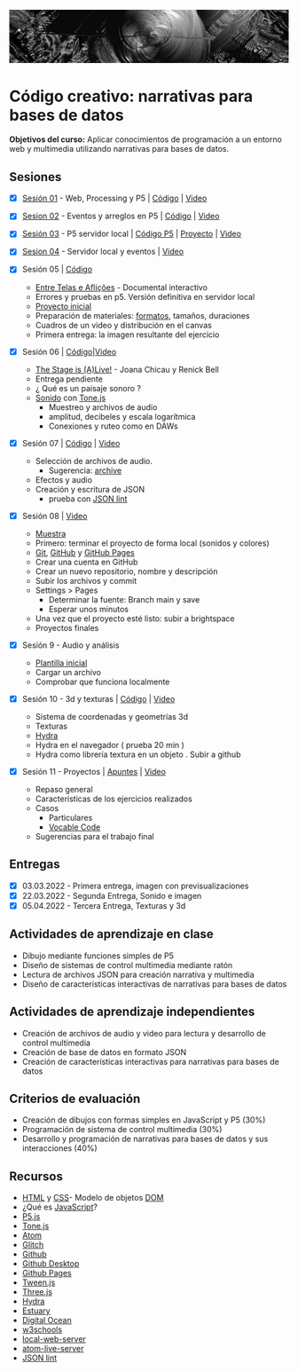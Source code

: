 ![portada](https://github.com/EmilioOcelotl/cc4-ct-2022-2/blob/main/img/of13.png)

# Código creativo: narrativas para bases de datos

**Objetivos del curso:** Aplicar conocimientos de programación a un entorno web y multimedia utilizando narrativas para bases de datos.

## Sesiones

- [x] [Sesión 01](https://github.com/EmilioOcelotl/cc4-ct-2022-2/tree/main/s01) - Web, Processing y P5 | [Código](https://editor.p5js.org/emilioocelotl/sketches/eAnvhPnTB) | [Video](https://drive.google.com/file/d/1wdfkNeOsiA0e1EUBgKNGjlUPprTLzn54/view?usp=sharing)

- [x] [Sesion 02](https://github.com/EmilioOcelotl/cc4-ct-2022-2/tree/main/s02) - Eventos y arreglos en P5 | [Código](https://editor.p5js.org/emilioocelotl/sketches/o0SQFym9n) | [Video](https://drive.google.com/file/d/16O7oYnm_tfCPlVnXgvaolvYfaNNySbRo/view?usp=sharing)
 
- [x] [Sesión 03](https://github.com/EmilioOcelotl/cc4-ct-2022-2/tree/main/s03) - P5 servidor local | [Código P5](https://editor.p5js.org/emilioocelotl/sketches/Pt0WO6brI) | [Proyecto](https://github.com/EmilioOcelotl/cc4-ct-2022-2/tree/main/s03) | [Video](https://drive.google.com/file/d/1basqY3xzUHHrYO5ky2GwF59aPxn4TLrU/view?usp=sharing) 
- [x] [Sesion 04](https://github.com/EmilioOcelotl/cc4-ct-2022-2/tree/main/s04) - Servidor local y eventos | [Video](https://drive.google.com/file/d/1duhl5p8EtipH3hCxzaRMLayGWTxJb1wu/view?usp=sharing) 

- [x] Sesión 05 | [Código](https://drive.google.com/file/d/1wBoZcBVxZ09UVehm8zETRm6GFrc8pNt4/view?usp=sharing)
  - [Entre Telas e Aflições](https://entretelaseaflicoes.com/) - Documental interactivo 
  - Errores y pruebas en p5. Versión definitiva en servidor local 
  - [Proyecto inicial](https://drive.google.com/file/d/1do78RYIvJVUD5iMqBuo8FUJjo2mQ2GNN/view?usp=sharing) 
  - Preparación de materiales: [formatos](https://developer.mozilla.org/en-US/docs/Web/Media/Formats), tamaños, duraciones
  - Cuadros de un video y distribución en el canvas
  - Primera entrega: la imagen resultante del ejercicio 

- [x] Sesión 06 | [Código](https://drive.google.com/file/d/1oXnICAt6vOwBOdxQNCZsM5SAFyiFSz0p/view?usp=sharing)|[Video](https://drive.google.com/file/d/1B4YlnSWK-zNiTlFzpNV33DI_HI1rOv5S/view?usp=sharing)
  - [The Stage is (A)Live!](https://www.geometries.xyz/theStageIsAlive/index.html) - Joana Chicau y Renick Bell 
  - Entrega pendiente
  - ¿ Qué es un paisaje sonoro ?
  - [Sonido](https://processing.org/tutorials/sound) con [Tone.js](https://tonejs.github.io/)
    - Muestreo y archivos de audio 
    - amplitud, decibeles y escala logarítmica 
    - Conexiones y ruteo como en DAWs

- [x] Sesión 07 | [Código](https://drive.google.com/file/d/1EH4pdn_ZL_4XH8l8as_VTJcE_Nd5Fap0/view?usp=sharing) | [Video](https://drive.google.com/file/d/1lz6YRuSmjOvWEcOKD4ABtByJzHz84mR-/view?usp=sharing)
  - Selección de archivos de audio.
    - Sugerencia: [archive](https://archive.org/) 
  - Efectos y audio 
  - Creación y escritura de JSON
    - prueba con [JSON lint](https://jsonlint.com/)

- [x] Sesión 08 | [Video](https://drive.google.com/file/d/1sxeI3K83wWj8DRN3aG_w0qQHVJLDf4s1/view?usp=sharing)
  - [Muestra](https://github.com/EmilioOcelotl/s7) 
  - Primero: terminar el proyecto de forma local (sonidos y colores) 
  - [Git](https://git-scm.com/), [GitHub](https://github.com/) y [GitHub Pages](https://pages.github.com/) 
  - Crear una cuenta en GitHub
  - Crear un nuevo repositorio, nombre y descripción
  - Subir los archivos y commit
  - Settings > Pages
    - Determinar la fuente: Branch main y save
    - Esperar unos minutos
  - Una vez que el proyecto esté listo: subir a brightspace
  - Proyectos finales 

- [x] Sesión 9 - Audio y análisis
  - [Plantilla inicial](https://drive.google.com/file/d/1y8VDdFd4l4FWIzq7yu6ar5jxvwK5gZSR/view?usp=sharing)
  - Cargar un archivo
  - Comprobar que funciona localmente

- [x] Sesión 10 - 3d y texturas | [Código](https://drive.google.com/file/d/1kiuStQ7D645QG8FVOpnaJcxQwyn-hmC_/view?usp=sharing) | [Video](https://drive.google.com/file/d/1dTEdbJ0WOxbo0MJhHf3zObEiUo9vv7lT/view?usp=sharing)

  - Sistema de coordenadas y geometrías 3d
  - Texturas
  - [Hydra](https://hydra.ojack.xyz/api/) 
  - Hydra en el navegador ( prueba 20 min )
  - Hydra como librería textura en un objeto
  . Subir a github 

- [x] Sesión 11 - Proyectos | [Apuntes](https://github.com/EmilioOcelotl/cc4-ct-2022-2/tree/main/s11) | [Video](https://drive.google.com/file/d/1k--W44aKjAfYzokQlQCYIG5P28167rQO/view?usp=sharing) 
  - Repaso general
  - Características de los ejercicios realizados
  - Casos 
    - Particulares
    - [Vocable Code](https://dobbeltdagger.net/VocableCode/)
  - Sugerencias para el trabajo final 
 
## Entregas

- [x] 03.03.2022 - Primera entrega, imagen con previsualizaciones 
- [x] 22.03.2022 - Segunda Entrega, Sonido e imagen 
- [x] 05.04.2022 - Tercera Entrega, Texturas y 3d 

## Actividades de aprendizaje en clase

- Dibujo mediante funciones simples de P5
- Diseño de sistemas de control multimedia mediante ratón
- Lectura de archivos JSON para creación narrativa y multimedia
- Diseño de características interactivas de narrativas para bases de datos

## Actividades de aprendizaje independientes

- Creación de archivos de audio y video para lectura y desarrollo de control multimedia
- Creación de base de datos en formato JSON
- Creación de características interactivas para narrativas para bases de datos

## Criterios de evaluación

- Creación de dibujos con formas simples en JavaScript y P5 (30%)
- Programación de sistema de control multimedia (30%)
- Desarrollo y programación de narrativas para bases de datos y sus interacciones (40%)

## Recursos

- [HTML](https://www.w3schools.com/html/html_intro.asp) y [CSS](https://www.w3schools.com/css/css_intro.asp)- Modelo de objetos [DOM](https://developer.mozilla.org/es/docs/Glossary/DOM) 
- ¿Qué es [JavaScript](https://developer.mozilla.org/es/docs/Web/JavaScript)?
- [P5.js](https://p5js.org/)
- [Tone.js](https://tonejs.github.io/)
- [Atom](https://atom.io/)
- [Glitch](https://glitch.com/)
- [Github](https://github.com/)
- [Github Desktop](https://desktop.github.com/)
- [Github Pages](https://pages.github.com/)
- [Tween.js](https://createjs.com/tweenjs)
- [Three.js](https://threejs.org/)
- [Hydra](https://hydra.ojack.xyz/)
- [Estuary](https://estuary.mcmaster.ca/)
- [Digital Ocean](https://www.digitalocean.com/)
- [w3schools](https://www.w3schools.com/)
- [local-web-server](https://atom.io/packages/local-web-server)
- [atom-live-server](https://atom.io/packages/atom-live-server)
- [JSON lint](https://jsonlint.com/)